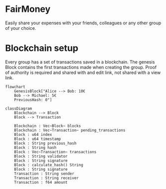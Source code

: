 # FairMoney

Easily share your expenses with your friends, colleagues or any other group of your choice.

# Blockchain setup
Every group has a set of transactions saved in a blockchain. The genesis Block contains the first transactions made when creating the group. Proof of authority is required and shared with and edit link, not shared with a view link.

```mermaid
flowchart
    GenesisBlock["Alice --> Bob: 10€
    Bob --> Michael: 5€
    PreviousHash: 0"]
```

```mermaid
classDiagram
    Blockchain --> Block
    Block --> Transaction

    Blockchain : Vec~Block~ blocks
    Blockchain : Vec~Transaction~ pending_transactions
    Block : u64 index
    Block : u64 timestamp
    Block : String previous_hash
    Block : String hash
    Block : Vec~Transaction~ transactions
    Block : String validator
    Block : String signature
    Block : calculate_hash() String
    Block : String signature
    Transaction : String sender
    Transaction : String receiver
    Transaction : f64 amount
```